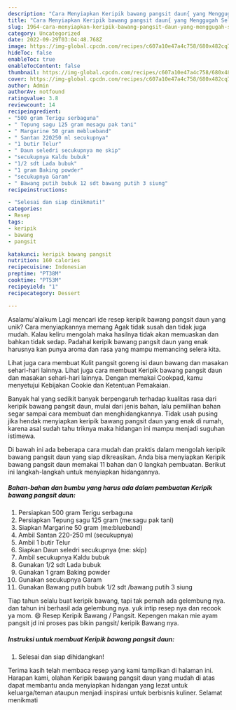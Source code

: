 ```yaml
---
description: "Cara Menyiapkan Keripik bawang pangsit daun{ yang Menggugah Selera"
title: "Cara Menyiapkan Keripik bawang pangsit daun{ yang Menggugah Selera"
slug: 1964-cara-menyiapkan-keripik-bawang-pangsit-daun-yang-menggugah-selera
category: Uncategorized
date: 2022-09-29T03:04:48.768Z
image: https://img-global.cpcdn.com/recipes/c607a10e47a4c758/680x482cq70/keripik-bawang-pangsit-daun-foto-resep-utama.jpg
hideToc: false
enableToc: true
enableTocContent: false
thumbnail: https://img-global.cpcdn.com/recipes/c607a10e47a4c758/680x482cq70/keripik-bawang-pangsit-daun-foto-resep-utama.jpg
cover: https://img-global.cpcdn.com/recipes/c607a10e47a4c758/680x482cq70/keripik-bawang-pangsit-daun-foto-resep-utama.jpg
author: Admin
authorAv: notfound
ratingvalue: 3.8
reviewcount: 14
recipeingredient:
- "500 gram Terigu serbaguna"
- " Tepung sagu 125 gram mesagu pak tani"
- " Margarine 50 gram meblueband"
- " Santan 220250 ml secukupnya"
- "1 butir Telur"
- " Daun seledri secukupnya me skip"
- "secukupnya Kaldu bubuk"
- "1/2 sdt Lada bubuk"
- "1 gram Baking powder"
- "secukupnya Garam"
- " Bawang putih bubuk 12 sdt bawang putih 3 siung"
recipeinstructions:

- "Selesai dan siap dinikmati!"
categories:
- Resep
tags:
- keripik
- bawang
- pangsit

katakunci: keripik bawang pangsit 
nutrition: 160 calories
recipecuisine: Indonesian
preptime: "PT38M"
cooktime: "PT53M"
recipeyield: "1"
recipecategory: Dessert

---
```



Asalamu'alaikum Lagi mencari ide resep keripik bawang pangsit daun yang unik? Cara menyiapkannya memang Agak tidak susah dan tidak juga mudah. Kalau keliru mengolah maka hasilnya tidak akan memuaskan dan bahkan tidak sedap. Padahal keripik bawang pangsit daun yang enak harusnya kan punya aroma dan rasa yang mampu memancing selera kita.


Lihat juga cara membuat Kulit pangsit goreng isi daun bawang dan masakan sehari-hari lainnya. Lihat juga cara membuat Keripik bawang pangsit daun dan masakan sehari-hari lainnya. Dengan memakai Cookpad, kamu menyetujui Kebijakan Cookie dan Ketentuan Pemakaian.

Banyak hal yang sedikit banyak berpengaruh terhadap kualitas rasa dari keripik bawang pangsit daun, mulai dari jenis bahan, lalu pemilihan bahan segar sampai cara membuat dan menghidangkannya. Tidak usah pusing jika hendak menyiapkan keripik bawang pangsit daun yang enak di rumah, karena asal sudah tahu triknya maka hidangan ini mampu menjadi suguhan istimewa.


Di bawah ini ada beberapa cara mudah dan praktis dalam mengolah keripik bawang pangsit daun yang siap dikreasikan. Anda bisa menyiapkan Keripik bawang pangsit daun memakai 11 bahan dan 0 langkah pembuatan. Berikut ini langkah-langkah untuk menyiapkan hidangannya.

<!--inarticleads1-->

##### Bahan-bahan dan bumbu yang harus ada dalam pembuatan Keripik bawang pangsit daun:

1. Persiapkan 500 gram Terigu serbaguna
1. Persiapkan  Tepung sagu 125 gram (me:sagu pak tani)
1. Siapkan  Margarine 50 gram (me:blueband)
1. Ambil  Santan 220-250 ml (secukupnya)
1. Ambil 1 butir Telur
1. Siapkan  Daun seledri secukupnya (me: skip)
1. Ambil secukupnya Kaldu bubuk
1. Gunakan 1/2 sdt Lada bubuk
1. Gunakan 1 gram Baking powder
1. Gunakan secukupnya Garam
1. Gunakan  Bawang putih bubuk 1/2 sdt /bawang putih 3 siung


Tiap tahun selalu buat keripik bawang, tapi tak pernah ada gelembung nya. dan tahun ini berhasil ada gelembung nya. yuk intip resep nya dan recook ya mom. 😄 Resep Keripik Bawang / Pangsit. Kepengen makan mie ayam pangsit jd ini proses pas bikin pangsit/ keripik Bawang nya. 

<!--inarticleads2-->

##### Instruksi untuk membuat Keripik bawang pangsit daun:


1. Selesai dan siap dihidangkan!



Terima kasih telah membaca resep yang kami tampilkan di halaman ini. Harapan kami, olahan Keripik bawang pangsit daun yang mudah di atas dapat membantu anda menyiapkan hidangan yang lezat untuk keluarga/teman ataupun menjadi inspirasi untuk berbisnis kuliner. Selamat menikmati
